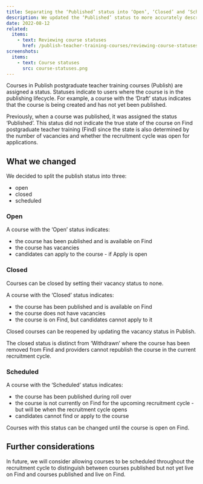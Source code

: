 ```yaml
---
title: Separating the ‘Published’ status into ‘Open’, ‘Closed’ and ‘Scheduled’ statuses
description: We updated the ‘Published’ status to more accurately describe the state the course is in on Find postgraduate teacher training
date: 2022-08-12
related:
  items:
    - text: Reviewing course statuses
      href: /publish-teacher-training-courses/reviewing-course-statuses/
screenshots:
  items:
    - text: Course statuses
      src: course-statuses.png
---
```


Courses in Publish postgraduate teacher training courses (Publish) are assigned a status. Statuses indicate to users where the course is in the publishing lifecycle. For example, a course with the ‘Draft’ status indicates that the course is being created and has not yet been published.

Previously, when a course was published, it was assigned the status ‘Published’. This status did not indicate the true state of the course on Find postgraduate teacher training (Find) since the state is also determined by the number of vacancies and whether the recruitment cycle was open for applications.

## What we changed

We decided to split the publish status into three:

- open
- closed
- scheduled

### Open

A course with the ‘Open’ status indicates:

- the course has been published and is available on Find
- the course has vacancies
- candidates can apply to the course - if Apply is open

### Closed

Courses can be closed by setting their vacancy status to none.

A course with the ‘Closed’ status indicates:

- the course has been published and is available on Find
- the course does not have vacancies
- the course is on Find, but candidates cannot apply to it

Closed courses can be reopened by updating the vacancy status in Publish.

The closed status is distinct from ‘Withdrawn’ where the course has been removed from Find and providers cannot republish the course in the current recruitment cycle.

### Scheduled

A course with the ‘Scheduled’ status indicates:

- the course has been published during roll over
- the course is not currently on Find for the upcoming recruitment cycle - but will be when the recruitment cycle opens
- candidates cannot find or apply to the course

Courses with this status can be changed until the course is open on Find.

## Further considerations

In future, we will consider allowing courses to be scheduled throughout the recruitment cycle to distinguish between courses published but not yet live on Find and courses published and live on Find.
